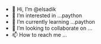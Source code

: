 - 👋 Hi, I’m @elsadik
- 👀 I’m interested in ...paython 
- 🌱 I’m currently learning ...paython 
- 💞️ I’m looking to collaborate on ...
- 📫 How to reach me ...

<!---
elsadik/elsadik is a ✨ special ✨ repository because its `README.md` (this file) appears on your GitHub profile.
You can click the Preview link to take a look at your changes.
--->
